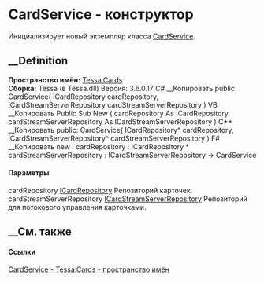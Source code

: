 # CardService - конструктор
Инициализирует новый экземпляр класса
[CardService](T_Tessa_Cards_CardService.htm).
## __Definition
 **Пространство имён:** [Tessa.Cards](N_Tessa_Cards.htm)  
 **Сборка:** Tessa (в Tessa.dll) Версия: 3.6.0.17
C# __Копировать
     public CardService(
    	ICardRepository cardRepository,
    	ICardStreamServerRepository cardStreamServerRepository
    )
VB __Копировать
     Public Sub New ( 
    	cardRepository As ICardRepository,
    	cardStreamServerRepository As ICardStreamServerRepository
    )
C++ __Копировать
     public:
    CardService(
    	ICardRepository^ cardRepository, 
    	ICardStreamServerRepository^ cardStreamServerRepository
    )
F# __Копировать
     new : 
            cardRepository : ICardRepository * 
            cardStreamServerRepository : ICardStreamServerRepository -> CardService
#### Параметры
cardRepository [ICardRepository](T_Tessa_Cards_ICardRepository.htm)
    Репозиторий карточек.
cardStreamServerRepository
[ICardStreamServerRepository](T_Tessa_Cards_ICardStreamServerRepository.htm)
    Репозиторий для потокового управления карточками.
##  __См. также
#### Ссылки
[CardService - ](T_Tessa_Cards_CardService.htm)
[Tessa.Cards - пространство имён](N_Tessa_Cards.htm)

